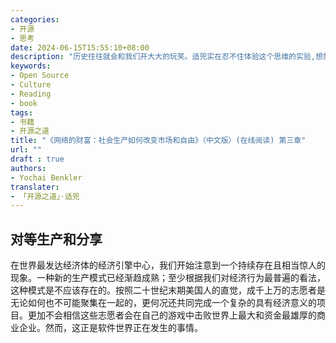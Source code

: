 ```yaml
---
categories:
- 开源
- 思考
date: 2024-06-15T15:55:10+08:00
description: "历史往往就会和我们开大大的玩笑。适兕实在忍不住体验这个思维的实验,想象虚拟的历史，于是尝试花几个月的时间翻译。Enjoy！Happy Reading～"
keywords:
- Open Source
- Culture
- Reading
- book
tags:
- 书籍
- 开源之道
title: "《网络的财富：社会生产如何改变市场和自由》（中文版）(在线阅读) 第三章"
url: ""
draft : true
authors:
- Yochai Benkler
translater:
- 「开源之道」·适兕
---
```


## 对等生产和分享

在世界最发达经济体的经济引擎中心，我们开始注意到一个持续存在且相当惊人的现象。一种新的生产模式已经渐趋成熟；至少根据我们对经济行为最普遍的看法，这种模式是不应该存在的。按照二十世纪末期美国人的直觉，成千上万的志愿者是无论如何也不可能聚集在一起的，更何况还共同完成一个复杂的具有经济意义的项目。更加不会相信这些志愿者会在自己的游戏中击败世界上最大和资金最雄厚的商业企业。然而，这正是软件世界正在发生的事情。

